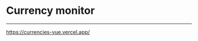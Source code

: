 # Currency monitor 

----------------------------------------------

https://currencies-vue.vercel.app/
